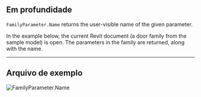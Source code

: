 ## Em profundidade
`FamilyParameter.Name` returns the user-visible name of the given parameter.

In the example below, the current Revit document (a door family from the sample model) is open. The parameters in the family are returned, along with the name.
___
## Arquivo de exemplo

![FamilyParameter.Name](./Revit.Elements.FamilyParameter.Name_img.jpg)
